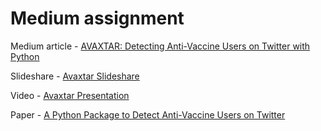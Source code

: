 # Medium assignment

Medium article - [AVAXTAR: Detecting Anti-Vaccine Users on Twitter with Python](https://paulng1409.medium.com/avaxtar-detecting-anti-vaccine-users-on-twitter-with-python-7edf36e126b4)

Slideshare - [Avaxtar Slideshare](https://www.slideshare.net/secret/Sx8DRCGSD2e4o)

Video - [Avaxtar Presentation](https://drive.google.com/file/d/1KFeMUdzOK7woRcv1U40l-zerwThuuC49/view?usp=sharing)

Paper - [A Python Package to Detect Anti-Vaccine Users on Twitter](https://arxiv.org/pdf/2110.11333.pdf)
